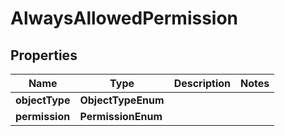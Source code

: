 

# AlwaysAllowedPermission


## Properties

| Name | Type | Description | Notes |
|------------ | ------------- | ------------- | -------------|
|**objectType** | **ObjectTypeEnum** |  |  |
|**permission** | **PermissionEnum** |  |  |



